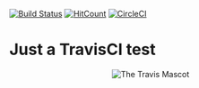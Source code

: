 [![Build Status](https://travis-ci.org/artkirienko/just_a_travis_ci_test.svg?branch=master)](https://travis-ci.org/artkirienko/just_a_travis_ci_test)
[![HitCount](http://hits.dwyl.io/artkirienko/just_a_travis_ci_test.svg)](http://hits.dwyl.io/artkirienko/just_a_travis_ci_test)
[![CircleCI](https://circleci.com/gh/artkirienko/just_a_travis_ci_test/tree/master.svg?style=shield)](https://circleci.com/gh/artkirienko/just_a_travis_ci_test/tree/master)

# Just a TravisCI test

<div align="center">

![The Travis Mascot](http://about.travis-ci.org/images/travis-mascot-200px.png)

</div>
